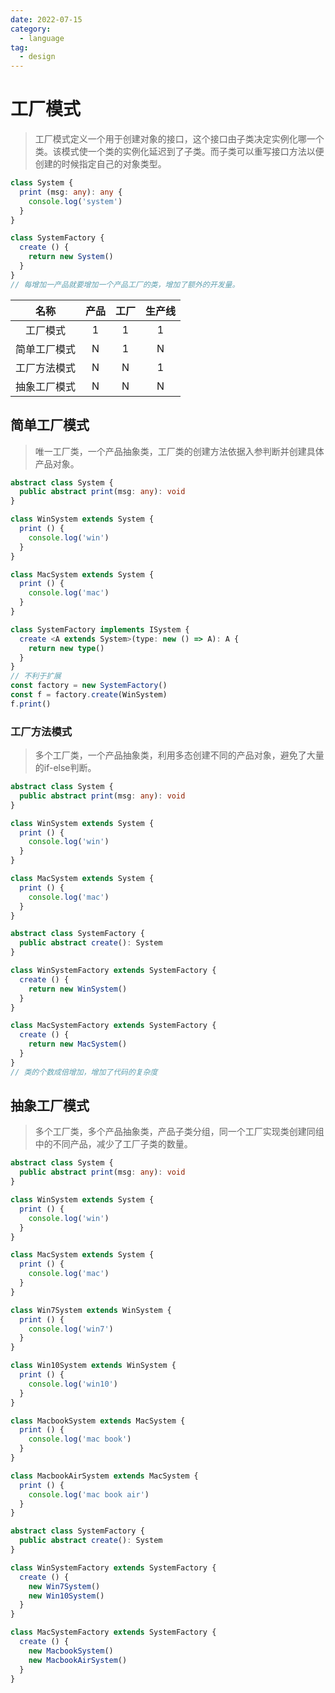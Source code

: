 ```yaml
---
date: 2022-07-15
category:
  - language
tag:
  - design
---
```


# 工厂模式

> 工厂模式定义一个用于创建对象的接口，这个接口由子类决定实例化哪一个类。该模式使一个类的实例化延迟到了子类。而子类可以重写接口方法以便创建的时候指定自己的对象类型。

```ts
class System {
  print (msg: any): any {
    console.log('system')
  }
}

class SystemFactory {
  create () {
    return new System()
  }
}
// 每增加一产品就要增加一个产品工厂的类，增加了额外的开发量。
```

| 名称 | 产品 | 工厂 | 生产线 |
| :-: | :-: | :-: | :-: |
| 工厂模式 | 1 | 1 | 1 |
| 简单工厂模式 | N | 1 | N |
| 工厂方法模式 | N | N | 1 |
| 抽象工厂模式 | N | N | N |

## 简单工厂模式

> 唯一工厂类，一个产品抽象类，工厂类的创建方法依据入参判断并创建具体产品对象。

```ts
abstract class System {
  public abstract print(msg: any): void
}

class WinSystem extends System {
  print () {
    console.log('win')
  }
}

class MacSystem extends System {
  print () {
    console.log('mac')
  }
}

class SystemFactory implements ISystem {
  create <A extends System>(type: new () => A): A {
    return new type()
  }
}
// 不利于扩展
const factory = new SystemFactory()
const f = factory.create(WinSystem)
f.print()
```

### 工厂方法模式

> 多个工厂类，一个产品抽象类，利用多态创建不同的产品对象，避免了大量的if-else判断。

```ts
abstract class System {
  public abstract print(msg: any): void
}

class WinSystem extends System {
  print () {
    console.log('win')
  }
}

class MacSystem extends System {
  print () {
    console.log('mac')
  }
}

abstract class SystemFactory {
  public abstract create(): System
}

class WinSystemFactory extends SystemFactory {
  create () {
    return new WinSystem()
  }
}

class MacSystemFactory extends SystemFactory {
  create () {
    return new MacSystem()
  }
}
// 类的个数成倍增加，增加了代码的复杂度
```

## 抽象工厂模式

> 多个工厂类，多个产品抽象类，产品子类分组，同一个工厂实现类创建同组中的不同产品，减少了工厂子类的数量。

```ts
abstract class System {
  public abstract print(msg: any): void
}

class WinSystem extends System {
  print () {
    console.log('win')
  }
}

class MacSystem extends System {
  print () {
    console.log('mac')
  }
}

class Win7System extends WinSystem {
  print () {
    console.log('win7')
  }
}

class Win10System extends WinSystem {
  print () {
    console.log('win10')
  }
}

class MacbookSystem extends MacSystem {
  print () {
    console.log('mac book')
  }
}

class MacbookAirSystem extends MacSystem {
  print () {
    console.log('mac book air')
  }
}

abstract class SystemFactory {
  public abstract create(): System
}

class WinSystemFactory extends SystemFactory {
  create () {
    new Win7System()
    new Win10System()
  }
}

class MacSystemFactory extends SystemFactory {
  create () {
    new MacbookSystem()
    new MacbookAirSystem()
  }
}
```
